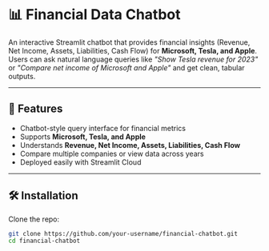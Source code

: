 # 📊 Financial Data Chatbot  

An interactive Streamlit chatbot that provides financial insights (Revenue, Net Income, Assets, Liabilities, Cash Flow) for **Microsoft, Tesla, and Apple**. Users can ask natural language queries like *"Show Tesla revenue for 2023"* or *"Compare net income of Microsoft and Apple"* and get clean, tabular outputs.  

---

## 🚀 Features  
- Chatbot-style query interface for financial metrics  
- Supports **Microsoft, Tesla, and Apple**  
- Understands **Revenue, Net Income, Assets, Liabilities, Cash Flow**  
- Compare multiple companies or view data across years  
- Deployed easily with Streamlit Cloud  

---

## 🛠️ Installation  

Clone the repo:  
```bash
git clone https://github.com/your-username/financial-chatbot.git
cd financial-chatbot
